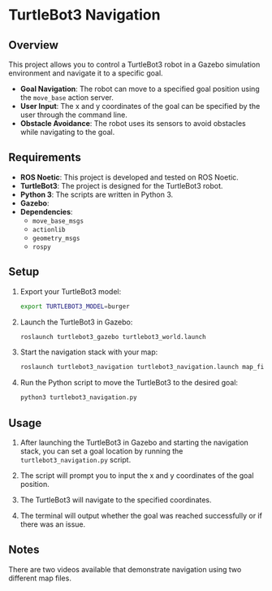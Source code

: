 # TurtleBot3 Navigation 

## Overview

This project allows you to control a TurtleBot3 robot in a Gazebo simulation environment and navigate it to a specific goal.

- **Goal Navigation**: The robot can move to a specified goal position using the `move_base` action server.
- **User Input**: The x and y coordinates of the goal can be specified by the user through the command line.
- **Obstacle Avoidance**: The robot uses its sensors to avoid obstacles while navigating to the goal.

## Requirements

- **ROS Noetic**: This project is developed and tested on ROS Noetic.
- **TurtleBot3**: The project is designed for the TurtleBot3 robot.
- **Python 3**: The scripts are written in Python 3.
- **Gazebo**:
- **Dependencies**:
  - `move_base_msgs`
  - `actionlib`
  - `geometry_msgs`
  - `rospy`

## Setup

1. Export your TurtleBot3 model:
    ```bash
    export TURTLEBOT3_MODEL=burger
    ```

2. Launch the TurtleBot3 in Gazebo:
    ```bash
    roslaunch turtlebot3_gazebo turtlebot3_world.launch
    ```

3. Start the navigation stack with your map:
    ```bash
    roslaunch turtlebot3_navigation turtlebot3_navigation.launch map_file:=/path/to/your/map.yaml
    ```

4. Run the Python script to move the TurtleBot3 to the desired goal:
    ```bash
    python3 turtlebot3_navigation.py
    ```

## Usage

1. After launching the TurtleBot3 in Gazebo and starting the navigation stack, you can set a goal location by running the `turtlebot3_navigation.py` script.

2. The script will prompt you to input the x and y coordinates of the goal position.

3. The TurtleBot3 will navigate to the specified coordinates.

4. The terminal will output whether the goal was reached successfully or if there was an issue.


## Notes

There are two videos available that demonstrate navigation using two different map files.
